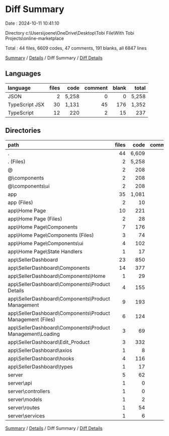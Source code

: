 # Diff Summary

Date : 2024-10-11 10:41:10

Directory c:\\Users\\joene\\OneDrive\\Desktop\\Tobi File\\With Tobi Projects\\online-marketplace

Total : 44 files,  6609 codes, 47 comments, 191 blanks, all 6847 lines

[Summary](results.md) / [Details](details.md) / Diff Summary / [Diff Details](diff-details.md)

## Languages
| language | files | code | comment | blank | total |
| :--- | ---: | ---: | ---: | ---: | ---: |
| JSON | 2 | 5,258 | 0 | 0 | 5,258 |
| TypeScript JSX | 30 | 1,131 | 45 | 176 | 1,352 |
| TypeScript | 12 | 220 | 2 | 15 | 237 |

## Directories
| path | files | code | comment | blank | total |
| :--- | ---: | ---: | ---: | ---: | ---: |
| . | 44 | 6,609 | 47 | 191 | 6,847 |
| . (Files) | 2 | 5,258 | 0 | 0 | 5,258 |
| @ | 2 | 208 | 0 | 24 | 232 |
| @\\components | 2 | 208 | 0 | 24 | 232 |
| @\\components\\ui | 2 | 208 | 0 | 24 | 232 |
| app | 35 | 1,081 | 47 | 168 | 1,296 |
| app (Files) | 2 | 10 | 0 | -5 | 5 |
| app\\Home Page | 10 | 221 | 10 | 46 | 277 |
| app\\Home Page (Files) | 2 | 28 | 1 | 7 | 36 |
| app\\Home Page\\Components | 7 | 176 | 9 | 35 | 220 |
| app\\Home Page\\Components (Files) | 3 | 74 | 0 | 12 | 86 |
| app\\Home Page\\Components\\ui | 4 | 102 | 9 | 23 | 134 |
| app\\Home Page\\State Handlers | 1 | 17 | 0 | 4 | 21 |
| app\\SellerDashboard | 23 | 850 | 37 | 127 | 1,014 |
| app\\SellerDashboard\\Components | 14 | 377 | 31 | 62 | 470 |
| app\\SellerDashboard\\Components\\Home | 1 | 29 | 0 | 2 | 31 |
| app\\SellerDashboard\\Components\\Product Details | 4 | 155 | 4 | 25 | 184 |
| app\\SellerDashboard\\Components\\Product Management | 9 | 193 | 27 | 35 | 255 |
| app\\SellerDashboard\\Components\\Product Management (Files) | 6 | 124 | 27 | 22 | 173 |
| app\\SellerDashboard\\Components\\Product Management\\Loading | 3 | 69 | 0 | 13 | 82 |
| app\\SellerDashboard\\Edit_Product | 3 | 332 | 4 | 53 | 389 |
| app\\SellerDashboard\\axios | 1 | 8 | 0 | 3 | 11 |
| app\\SellerDashboard\\hooks | 4 | 116 | 2 | 9 | 127 |
| app\\SellerDashboard\\types | 1 | 17 | 0 | 0 | 17 |
| server | 5 | 62 | 0 | -1 | 61 |
| server\\api | 1 | 0 | 0 | -1 | -1 |
| server\\controllers | 1 | 0 | 0 | -7 | -7 |
| server\\models | 1 | 2 | 0 | -1 | 1 |
| server\\routes | 1 | 54 | 0 | 6 | 60 |
| server\\services | 1 | 6 | 0 | 2 | 8 |

[Summary](results.md) / [Details](details.md) / Diff Summary / [Diff Details](diff-details.md)
